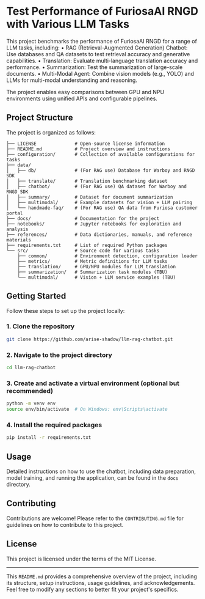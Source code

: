 # Test Performance of FuriosaAI RNGD with Various LLM Tasks

This project benchmarks the performance of FuriosaAI RNGD for a range of LLM tasks, including:
	•	RAG (Retrieval-Augmented Generation) Chatbot: Use databases and QA datasets to test retrieval accuracy and generative capabilities.
	•	Translation: Evaluate multi-language translation accuracy and performance.
	•	Summarization: Test the summarization of large-scale documents.
	•	Multi-Modal Agent: Combine vision models (e.g., YOLO) and LLMs for multi-modal understanding and reasoning.

The project enables easy comparisons between GPU and NPU environments using unified APIs and configurable pipelines.

## Project Structure

The project is organized as follows:

```
├── LICENSE              # Open-source license information
├── README.md            # Project overview and instructions
├── configuration/       # Collection of available configurations for tasks
├── data/
│   ├── db/              # (For RAG use) Database for Warboy and RNGD SDK
│   ├── translate/       # Translation benchmarking dataset
│   ├── chatbot/         # (For RAG use) QA dataset for Warboy and RNGD SDK
│   ├── summary/         # Dataset for document summarization
│   ├── multimodal/      # Example datasets for vision + LLM pairing
│   └── handmade-faq/    # (For RAG use) QA data from Furiosa customer portal
├── docs/                # Documentation for the project
├── notebooks/           # Jupyter notebooks for exploration and analysis
├── references/          # Data dictionaries, manuals, and reference materials
├── requirements.txt     # List of required Python packages
└── src/                 # Source code for various tasks
    ├── common/          # Environment detection, configuration loader
    ├── metrics/         # Metric definitions for LLM tasks
    ├── translation/     # GPU/NPU modules for LLM translation
    ├── summarization/   # Summarization task modules (TBU)
    └── multimodal/      # Vision + LLM service examples (TBU)
```

## Getting Started

Follow these steps to set up the project locally:

### 1. Clone the repository

```bash
git clone https://github.com/arise-shadow/llm-rag-chatbot.git
```

### 2. Navigate to the project directory

```bash
cd llm-rag-chatbot
```

### 3. Create and activate a virtual environment (optional but recommended)

```bash
python -m venv env
source env/bin/activate  # On Windows: env\Scripts\activate
```

### 4. Install the required packages

```bash
pip install -r requirements.txt
```

## Usage

Detailed instructions on how to use the chatbot, including data preparation, model training, and running the application, can be found in the `docs` directory.

## Contributing

Contributions are welcome! Please refer to the `CONTRIBUTING.md` file for guidelines on how to contribute to this project.

## License

This project is licensed under the terms of the MIT License.

---

This `README.md` provides a comprehensive overview of the project, including its structure, setup instructions, usage guidelines, and acknowledgements. Feel free to modify any sections to better fit your project's specifics.